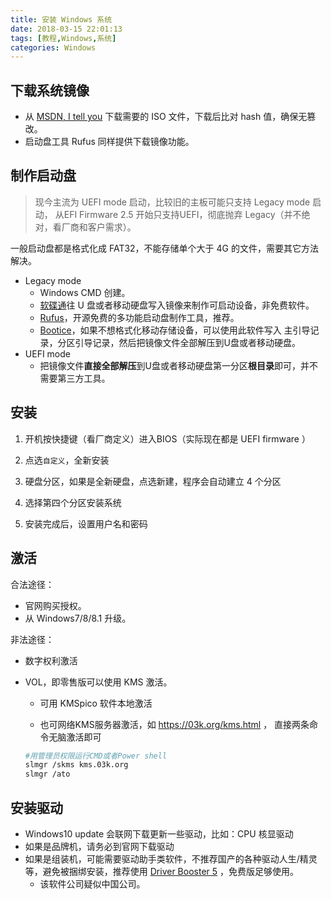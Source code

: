 ```yaml
---
title: 安装 Windows 系统
date: 2018-03-15 22:01:13
tags: [教程,Windows,系统]
categories: Windows
---
```


## 下载系统镜像  
- 从 [MSDN, I tell you](https://msdn.itellyou.cn/) 下载需要的 ISO 文件，下载后比对 hash 值，确保无篡改。
- 启动盘工具 Rufus 同样提供下载镜像功能。

## 制作启动盘

> 现今主流为 UEFI mode 启动，比较旧的主板可能只支持 Legacy mode 启动，
> 从EFI Firmware 2.5 开始只支持UEFI，彻底抛弃 Legacy（并不绝对，看厂商和客户需求）。

一般启动盘都是格式化成 FAT32，不能存储单个大于 4G 的文件，需要其它方法解决。

- Legacy mode
  - Windows CMD 创建。
  - [软碟通](https://cn.ultraiso.net/)往 U 盘或者移动硬盘写入镜像来制作可启动设备，非免费软件。
  - [Rufus](https://rufus.akeo.ie/)，开源免费的多功能启动盘制作工具，推荐。
  - [Bootice](http://www.ipauly.com/2015/11/15/bootice/)，如果不想格式化移动存储设备，可以使用此软件写入 主引导记录，分区引导记录，然后把镜像文件全部解压到U盘或者移动硬盘。
- UEFI mode
  - 把镜像文件**直接全部解压**到U盘或者移动硬盘第一分区**根目录**即可，并不需要第三方工具。

## 安装

1. 开机按快捷键（看厂商定义）进入BIOS（实际现在都是 UEFI firmware ）

2. 点选`自定义`，全新安装

3. 硬盘分区，如果是全新硬盘，点选新建，程序会自动建立 4 个分区

4. 选择第四个分区安装系统

5. 安装完成后，设置用户名和密码



## 激活

合法途径：

- 官网购买授权。
- 从 Windows7/8/8.1 升级。

非法途径：

- 数字权利激活

- VOL，即零售版可以使用 KMS 激活。
  - 可用 KMSpico 软件本地激活

  - 也可网络KMS服务器激活，如 https://03k.org/kms.html ，
    直接两条命令无脑激活即可

  ```bash
  #用管理员权限运行CMD或者Power shell
  slmgr /skms kms.03k.org
  slmgr /ato
  ```

## 安装驱动

- Windows10 update 会联网下载更新一些驱动，比如：CPU 核显驱动
- 如果是品牌机，请务必到官网下载驱动
- 如果是组装机，可能需要驱动助手类软件，不推荐国产的各种驱动人生/精灵等，避免被捆绑安装，推荐使用 [Driver Booster 5](https://www.iobit.com/en/driver-booster.php) ，免费版足够使用。
  - 该软件公司疑似中国公司。  



